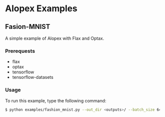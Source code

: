# Alopex Examples

## Fasion-MNIST

A simple example of Alopex with Flax and Optax.

### Prerequests

- flax
- optax
- tensorflow
- tensorflow-datasets

### Usage

To run this example, type the following command:

```bash
$ python examples/fashion_mnist.py --out_dir <outputs>/ --batch_size 64
```